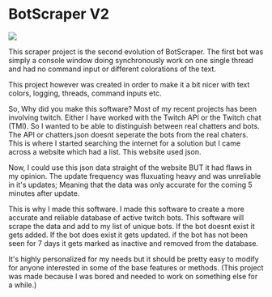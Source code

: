 # BotScraper V2
![](http://bytevaultstudio.se/ShareX/CB5qyH6HSc.gif)

This scraper project is the second evolution of BotScraper.
The first bot was simply a console window doing synchronously work on one single thread and had no command input or different colorations of the text.

This project however was created in order to make it a bit nicer with text colors, logging, threads, command inputs etc.

So, Why did you make this software?
Most of my recent projects has been involving twitch. Either I have worked with the Twitch API or the Twitch chat (TMI).
So I wanted to be able to distinguish between real chatters and bots. The API or chatters.json doesnt seperate the bots from the real chaters.
This is where I started searching the internet for a solution but I came across a website which had a list. This website used json.

Now, I could use this json data straight of the website BUT it had flaws in my opinion. 
The update frequency was fluxuating heavy and was unreliable in it's updates; Meaning that the data was only accurate for the coming 5 minutes after update.

This is why I made this software. I made this software to create a more accurate and reliable database of active twitch bots.
This software will scrape the data and add to my list of unique bots. 
If the bot doesnt exist it gets added.
If the bot does exist it gets updated.
if the bot has not been seen for 7 days it gets marked as inactive and removed from the database.

It's highly personalized for my needs but it should be pretty easy to modify for anyone interested in some of the base features or methods.
(This project was made because I was bored and needed to work on something else for a while.)
